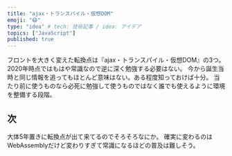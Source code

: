 ```yaml
---
title: "ajax・トランスパイル・仮想DOM"
emoji: "😷"
type: "idea" # tech: 技術記事 / idea: アイデア
topics: ["JavaScript"]
published: true
---
```


フロントを大きく変えた転換点は『ajax・トランスパイル・仮想DOM』の3つ。
2020年時点ではもはや常識なので逆に深く勉強する必要はない。
今から誕生当時と同じ情報を追ってもほとんど意味はない。ある程度知っておけば十分。
当たり前に使うものなら必死に勉強して使うものではなく誰でも使えるように環境を整備する段階。

## 次
大体5年置きに転換点が出て来てるのでそろそろなにか。
確実に変わるのはWebAssemblyだけど変わりすぎて常識になるほどの普及は難しそう。
